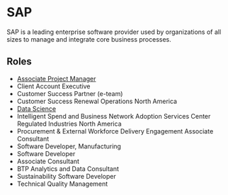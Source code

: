 # SAP

SAP is a leading enterprise software provider used by organizations of all sizes to manage and integrate core business processes.

## Roles

- [Associate Project Manager](../roles/2023_01_SAP_ASSOCIATE_PROJECT_MANAGER.md)
- Client Account Executive
- Customer Success Partner (e-team) 
- Customer Success Renewal Operations North America
- [Data Science](../roles/2023_01_SAP_DATA_SCIENCE.md)
- Intelligent Spend and Business Network Adoption Services Center Regulated Industries North America
- Procurement & External Workforce Delivery Engagement Associate Consultant
- Software Developer, Manufacturing
- Software Developer
- Associate Consultant
- BTP Analytics and Data Consultant
- Sustainability Software Developer
- Technical Quality Management

